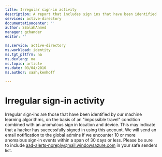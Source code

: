 ```yaml
---
title: Irregular sign-in activity
description: A report that includes sign ins that have been identified as anomalous by our machine learning algorithms.
services: active-directory
documentationcenter: ''
author: SSalahAhmed
manager: gchander
editor: ''

ms.service: active-directory
ms.workload: identity
ms.tgt_pltfrm: na
ms.devlang: na
ms.topic: article
ms.date: 03/04/2016
ms.author: saah;kenhoff

---
```

# Irregular sign-in activity
Irregular sign-ins are those that have been identified by our machine learning algorithms, on the basis of an "impossible travel" condition combined with an anomalous sign in location and device. This may indicate that a hacker has successfully signed in using this account.
We will send an email notification to the global admins if we encounter 10 or more anomalous sign-in events within a span of 30 days or less. Please be sure to include aad-alerts-noreply@mail.windowsazure.com in your safe senders list.

